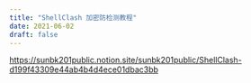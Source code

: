 ```yaml
---
title: "ShellClash 加密防检测教程"
date: 2021-06-02
draft: false
---
```


https://sunbk201public.notion.site/sunbk201public/ShellClash-d199f43309e44ab4b4d4ece01dbac3bb

